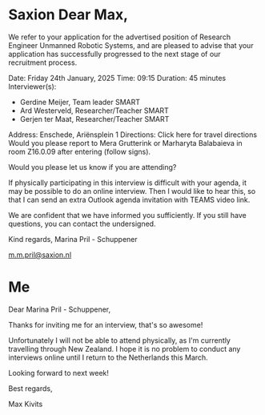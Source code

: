 # Saxion Dear Max,

We refer to your application for the advertised position of Research Engineer
Unmanned Robotic Systems, and are pleased to advise that your application has
successfully progressed to the next stage of our recruitment process.

Date: Friday 24th January, 2025 Time: 09:15 Duration: 45 minutes Interviewer(s):
- Gerdine Meijer, Team leader SMART
- Ard Westerveld, Researcher/Teacher SMART
- Gerjen ter Maat, Researcher/Teacher SMART

Address: Enschede, Ariënsplein 1 Directions: Click here for travel directions
Would you please report to Mera Grutterink or Marharyta Balabaieva in room
Z16.0.09 after entering (follow signs).

Would you please let us know if you are attending?

If physically participating in this interview is difficult with your agenda, it
may be possible to do an online interview. Then I would like to hear this, so
that I can send an extra Outlook agenda invitation with TEAMS video link.

We are confident that we have informed you sufficiently. If you still have
questions, you can contact the undersigned.

Kind regards, Marina Pril - Schuppener

m.m.pril@saxion.nl

# Me
Dear Marina Pril - Schuppener,

Thanks for inviting me for an interview, that's so awesome!

Unfortunately I will not be able to attend physically, as I'm currently
travelling through New Zealand. I hope it is no problem to conduct any
interviews online until I return to the Netherlands this March.

Looking forward to next week!

Best regards,

Max Kivits

